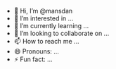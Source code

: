 - 👋 Hi, I’m @mansdan
- 👀 I’m interested in ...
- 🌱 I’m currently learning ...
- 💞️ I’m looking to collaborate on ...
- 📫 How to reach me ...
- 😄 Pronouns: ...
- ⚡ Fun fact: ...

<!---
mansdan/mansdan is a ✨ special ✨ repository because its `README.md` (this file) appears on your GitHub profile.
You can click the Preview link to take a look at your changes.
--->
